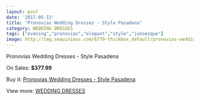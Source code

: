 ```yaml
---
layout: post
date: '2017-05-13'
title: "Pronovias Wedding Dresses - Style Pasadena"
category: WEDDING DRESSES
tags: ["evening","pronovias","elegant","style","junoesque"]
image: http://img.sequinious.com/6779-thickbox_default/pronovias-wedding-dresses-style-pasadena.jpg
---
```

Pronovias Wedding Dresses - Style Pasadena

On Sales: **$377.99**
<a href="https://www.sequinious.com/wedding-dresses/2766-pronovias-wedding-dresses-style-pasadena.html"><amp-img layout="responsive" width="600" height="600" src="//img.sequinious.com/6779-thickbox_default/pronovias-wedding-dresses-style-pasadena.jpg" alt="Pronovias Wedding Dresses - Style Pasadena 0" /></a>

Buy it: [Pronovias Wedding Dresses - Style Pasadena](https://www.sequinious.com/wedding-dresses/2766-pronovias-wedding-dresses-style-pasadena.html "Pronovias Wedding Dresses - Style Pasadena")

View more: [WEDDING DRESSES](https://www.sequinious.com/2-wedding-dresses "WEDDING DRESSES")